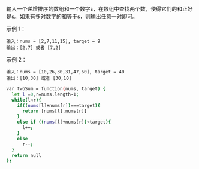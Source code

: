 输入一个递增排序的数组和一个数字s，在数组中查找两个数，使得它们的和正好是s。如果有多对数字的和等于s，则输出任意一对即可。

示例 1：

```
输入：nums = [2,7,11,15], target = 9
输出：[2,7] 或者 [7,2]
```

示例 2：

```
输入：nums = [10,26,30,31,47,60], target = 40
输出：[10,30] 或者 [30,10]
```

```bash
var twoSum = function(nums, target) {
  let l =0,r=nums.length-1;
  while(l<r){
    if((nums[l]+nums[r])===target){
      return [nums[l],nums[r]]
    }
    else if ((nums[l]+nums[r])<target){
      l++;
    }
    else
      r--;
  }
  return null
};
```

